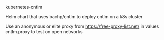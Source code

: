 kubernetes-cntlm

Helm chart that uses bachp/cntlm to deploy cntlm on a k8s cluster

Use an anonymous or elite  proxy from https://free-proxy-list.net/ in values cntlm.proxy to test on open networks
